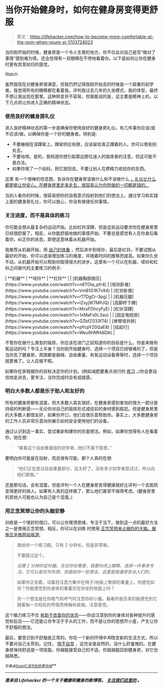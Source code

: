 # 当你开始健身时，如何在健身房变得更舒服

> 原文：<https://lifehacker.com/how-to-become-more-comfortable-at-the-gym-when-youre-st-1703724023>

当你刚开始的时候，健身房是一个令人生畏的地方。你不仅会对自己是否“做对了事情”感到难为情，还会觉得有一双眼睛在不停地看着你。以下是如何让你在健身时更有宾至如归的感觉。

Watch

虽然我现在对健身房很满意，但我仍然记得我刚开始去的时候是一个超重的初学者。我觉得所有的眼睛都在看着我，评判我过去几年的久坐模式，我的体型，最终不想让我出现在那里。这种转变并不容易，但我能说的是，这主要是精神上的。以下几点将让你进入正确的精神状态。

### 使用良好的健身房礼仪

进入良好精神状态的第一步是确保你使用良好的健身房礼仪。有几件事你应该(或不应该)做，以确保你是一个好的健身者。特别是:

*   不要蜷缩在深蹲架上。蹲架供应有限，应该留给真正蹲着的人。你可以卷到别处去。
*   不要咕哝。是的，我知道你想引起那边那位迷人的锻炼者的注意，但这可能不是办法。
*   如果你用了一个砝码，把它放回去。不要让别人花费精力收拾你的东西。

这里 有一个很棒的信息图，告诉你在健身房该做什么和不该做什么 [。礼仪比什么都更能让你安心。在健身房里走来走去，很容易认为你所做的一切都是错的。](http://lifehacker.com/this-graphic-is-everything-you-need-to-know-about-gym-e-1584088380)

当别人看你的时候，很容易把你的自我意识投射到他们的想法上。通过学习和实践上面的健身房礼仪，你可以放心，你没有做错任何事情。

### **关注进度，而不是具体的练习**

你可能会想从最复杂的运动开始，比如杠铃深蹲，但是这些运动要求你在健身房里已经很舒服了。相反，从你能舒服地做的事情开始，不要总是感觉有人在你身后看着你，纠正你的状态，即使这意味着从机器开始。

我推荐从机器开始，用 [自己的体重](http://vitals.lifehacker.com/are-bodyweight-exercises-effective-1684200011) ，然后进步到哑铃，最后是杠铃。不要试图从最好的开始，你可以逐渐增加练习的难度，并随着时间的推移而提高。如果你久坐不动，从机器开始可以帮助你取得很大的进步。这里有一个可以在机器、哑铃和杠铃之间替代的主要练习的例子:

<colgroup><col width="*"><col width="*"><col width="*"></colgroup>
| **机器** | **哑铃** | **杠铃** |
| [机器胸部按压](https://www.youtube.com/watch?v=n8TOta_pfr4) | [哑铃卧推](https://www.youtube.com/watch?v=VmB1G1K7v94) | [杠铃卧推](https://www.youtube.com/watch?v=rT7DgCr-3pg) |
| [机器压腿](https://www.youtube.com/watch?v=IZxyjW7MPJQ) | [高脚杯下蹲](https://www.youtube.com/watch?v=MxsFDhcyFyE) | [杠铃深蹲](https://www.youtube.com/watch?v=1xMaFs0L3ao) |
| [固定电缆排](https://www.youtube.com/watch?v=GZbfZ033f74) | [单臂哑铃排](https://www.youtube.com/watch?v=pYcpY20QaE8) | [挂起行](https://www.youtube.com/watch?v=Weu9HMHdiDA) |

不管你在做什么类型的锻炼，你应该在进门之前知道你的目标是什么。你是来做有氧运动的吗？专注上半身？当你刚开始健身时，选择一个项目已经够难的了，但是当你去了健身房，周围都是器械、自由重量、有氧运动设备等等时，选择一个项目就更难了。让人应接不暇。

如果你在家根据你的目标决定你的计划。(例如减肥要重点进行的 [练习](http://vitals.lifehacker.com/exercise-vs-diet-which-is-more-important-for-weight-l-1677532039) 。)你会更自信地走进去，更专注，当你完成时会有成就感。

### **明白大多数人都是乐于助人和友好的**

所有的健身房都有混蛋，但大多数人其实很好。在健身房感到害怕的很大一部分是持续的判断感——无论你对自己的锻炼形式或目前的身材感到尴尬。但是健身房里的大多数人都很友好，如果你开口，他们会很乐意帮助你。事实上，大多数健身房的工作人员非常乐意向你展示如何安全使用他们的设备。

通过认识到这一事实，尝试重新构建你的负面想法。例如，如果你觉得有人在看着你，他在想:

> “看看这个自由重量组的初学者...他们不属于那里。”

要明白你可能是在投射，而且很有可能，那个人真的在想:

> “他们正在尝试自由重量部分，这太好了。没有多少初学者尝试过，所以向他们致敬。”

还是那句话，会有混蛋，但是评判一个人在健身房变得健康就好比评判一个去医院变得更好的病人。如果有人真的这样做了，那么他们甚至不值得考虑。(健身房里的其他人可能也认为自己是个混蛋。)

### **用正念冥想让你的头脑安静**

训练是一个很好的借口，可以让你理清思绪，专注于当下。做到这一点的最好方法之一是使用正念冥想。相反，你可以在训练 时使用 [正念冥想来占据你的大脑。据施瓦辛格网站报道:](http://www.schwarzenegger.com/fitness/post/taking-your-training-further-how-mindfulness-and-visualization-can-get-you)

> 我给你一个练习题。只有 2 分钟长，但是非常难。
> 
> 不要跳过这个。
> 
> *设置 2 分钟的定时器。无论你在哪里，我要你闭上眼睛，选择一件事来专注。它可以是任何东西，但是给你一些想法，这里是我通常告诉人们的。*
> 
> 如果你正坐着，试着将注意力集中在椅子/地板上臀部的重量上。你感觉如何？你能感觉到你身体的重量压在你坐的地面上吗？
> 
> 另一个想法是在你吸气和呼气时注意你的小腹。看看你是否真的能感觉到它随着每一次轻松的呼吸而伸展和收缩。注意感觉。

这个脑力练习不仅 [有助于改善你的状态](http://vitals.lifehacker.com/all-about-lifting-form-what-to-worry-about-and-what-n-1692058974)——你会注意到你的身体对各种提升的感觉和反应——它还能让你专注于手头的工作，而不是让你的思想开小差，产生让你不舒服的想法。

最后，要意识到不舒服是正常的。你在一个新的环境中*和*改变新的生活方式，所以不要对自己太苛刻。记住， [情不自禁](http://vitals.lifehacker.com/decouple-your-feelings-from-your-actions-for-fitness-su-1687543731) ，这完全是自然的，没什么好羞愧的。在健身房保持舒适是一项技能。你越能接受自己的不适，你就越能回到健身房，对它也越熟悉。

<small>*形象由*</small>[<small>*SoleilC*</small>](http://www.shutterstock.com/pic-149145959/stock-vector-people-exercising-for-health-and-fitness.html?src=cH14ga-9yFVgQ8elAgrnKA-1-15)<small></small>*[<small>*淳杰到*</small>](https://www.flickr.com/photos/combust/)<small></small>*[<small>*凯蒂华纳*</small>](https://www.flickr.com/photos/sundazed/)<small></small>**

* * *

***[](http://vitals.lifehacker.com/)**是来自 Lifehacker 的一个关于健康和健身的新博客。* [*关注我们这里的*](https://twitter.com/VitalsLH) *。*****